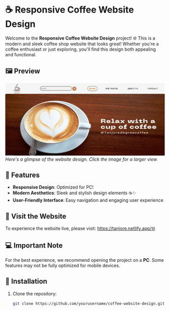 # ☕ Responsive Coffee Website Design

Welcome to the **Responsive Coffee Website Design** project! 🌐 This is a modern and sleek coffee shop website that looks great! Whether you're a coffee enthusiast or just exploring, you'll find this design both appealing and functional.

## 🖼️ Preview

![Coffee Website Preveiw](https://github.com/Sakshisingh-BV/Coffee_Website-WebD-Project-/blob/main/website%20image..png?raw=true)
*Here's a glimpse of the website design. Click the image for a larger view.*

## 🌟 Features

- **Responsive Design**: Optimized for PC!
- **Modern Aesthetics**: Sleek and stylish design elements ☕✨
- **User-Friendly Interface**: Easy navigation and engaging user experience

## 🔗 Visit the Website

To experience the website live, please visit: https://tanjore.netlify.app/🌐

## 💻 Important Note

For the best experience, we recommend opening the project on a **PC**. Some features may not be fully optimized for mobile devices.

## 📁 Installation

1. Clone the repository:  
   ```bash
   git clone https://github.com/yourusername/coffee-website-design.git
